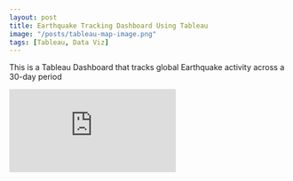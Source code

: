 ```yaml
---
layout: post
title: Earthquake Tracking Dashboard Using Tableau
image: "/posts/tableau-map-image.png"
tags: [Tableau, Data Viz]
---
```


This is a Tableau Dashboard that tracks global Earthquake activity across a 30-day period

<iframe seamless frameborder="0" src="https://public.tableau.com/shared/339YWCM3F?:embed=yes&:display_count=yes&:showVizHome=nowidth = '1090' height = '900'"></iframe>
